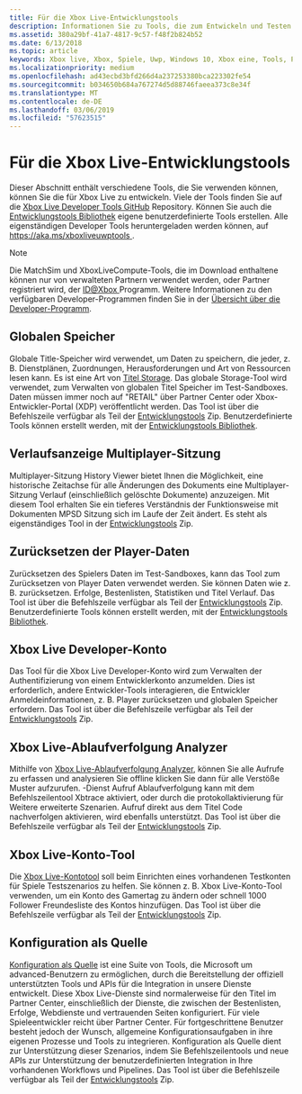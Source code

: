 ```yaml
---
title: Für die Xbox Live-Entwicklungstools
description: Informationen Sie zu Tools, die zum Entwickeln und Testen Ihrer Xbox Live Titel aktiviert bereitgestellt werden.
ms.assetid: 380a29bf-41a7-4817-9c57-f48f2b824b52
ms.date: 6/13/2018
ms.topic: article
keywords: Xbox live, Xbox, Spiele, Uwp, Windows 10, Xbox eine, Tools, Player zurücksetzen, live-Ablaufverfolgung Analyzer, LTA, Xbox live-Konto-Tool,
ms.localizationpriority: medium
ms.openlocfilehash: ad43ecbd3bfd266d4a237253380bca223302fe54
ms.sourcegitcommit: b034650b684a767274d5d88746faeea373c8e34f
ms.translationtype: MT
ms.contentlocale: de-DE
ms.lasthandoff: 03/06/2019
ms.locfileid: "57623515"
---
```

# <a name="development-tools-for-xbox-live"></a>Für die Xbox Live-Entwicklungstools

Dieser Abschnitt enthält verschiedene Tools, die Sie verwenden können, können Sie die für Xbox Live zu entwickeln. Viele der Tools finden Sie auf die [Xbox Live Developer Tools GitHub](https://github.com/Microsoft/xbox-live-developer-tools) Repository. Können Sie auch die [Entwicklungstools Bibliothek](https://www.nuget.org/packages/Microsoft.Xbox.Services.DevTools) eigene benutzerdefinierte Tools erstellen. Alle eigenständigen Developer Tools heruntergeladen werden können, auf [ https://aka.ms/xboxliveuwptools ](https://aka.ms/xboxliveuwptools).

> [!NOTE]
> Die MatchSim und XboxLiveCompute-Tools, die im Download enthaltene können nur von verwalteten Partnern verwendet werden, oder Partner registriert wird, der [ ID@Xbox ](https://www.xbox.com/Developers/id) Programm. Weitere Informationen zu den verfügbaren Developer-Programmen finden Sie in der [Übersicht über die Developer-Programm](https://docs.microsoft.com/windows/uwp/xbox-live/developer-program-overview). 

## <a name="global-storage"></a>Globalen Speicher
Globale Title-Speicher wird verwendet, um Daten zu speichern, die jeder, z. B. Dienstplänen, Zuordnungen, Herausforderungen und Art von Ressourcen lesen kann. Es ist eine Art von [Titel Storage](../storage-platform/xbox-live-title-storage/xbox-live-title-storage.md). Das globale Storage-Tool wird verwendet, zum Verwalten von globalen Titel Speicher im Test-Sandboxes. Daten müssen immer noch auf "RETAIL" über Partner Center oder Xbox-Entwickler-Portal (XDP) veröffentlicht werden. Das Tool ist über die Befehlszeile verfügbar als Teil der [Entwicklungstools](https://aka.ms/xboxliveuwptools) Zip. Benutzerdefinierte Tools können erstellt werden, mit der [Entwicklungstools Bibliothek](https://www.nuget.org/packages/Microsoft.Xbox.Services.DevTools).

## <a name="multiplayer-session-history-viewer"></a>Verlaufsanzeige Multiplayer-Sitzung
Multiplayer-Sitzung History Viewer bietet Ihnen die Möglichkeit, eine historische Zeitachse für alle Änderungen des Dokuments eine Multiplayer-Sitzung Verlauf (einschließlich gelöschte Dokumente) anzuzeigen. Mit diesem Tool erhalten Sie ein tieferes Verständnis der Funktionsweise mit Dokumenten MPSD Sitzung sich im Laufe der Zeit ändert. Es steht als eigenständiges Tool in der [Entwicklungstools](https://aka.ms/xboxliveuwptools) Zip.

## <a name="player-data-reset"></a>Zurücksetzen der Player-Daten
Zurücksetzen des Spielers Daten im Test-Sandboxes, kann das Tool zum Zurücksetzen von Player Daten verwendet werden. Sie können Daten wie z. B. zurücksetzen. Erfolge, Bestenlisten, Statistiken und Titel Verlauf. Das Tool ist über die Befehlszeile verfügbar als Teil der [Entwicklungstools](https://aka.ms/xboxliveuwptools) Zip. Benutzerdefinierte Tools können erstellt werden, mit der [Entwicklungstools Bibliothek](https://www.nuget.org/packages/Microsoft.Xbox.Services.DevTools).

## <a name="xbox-live-developer-account"></a>Xbox Live Developer-Konto
Das Tool für die Xbox Live Developer-Konto wird zum Verwalten der Authentifizierung von einem Entwicklerkonto anzumelden. Dies ist erforderlich, andere Entwickler-Tools interagieren, die Entwickler Anmeldeinformationen, z. B. Player zurücksetzen und globalen Speicher erfordern. Das Tool ist über die Befehlszeile verfügbar als Teil der [Entwicklungstools](https://aka.ms/xboxliveuwptools) Zip.

## <a name="xbox-live-trace-analyzer"></a>Xbox Live-Ablaufverfolgung Analyzer
Mithilfe von [Xbox Live-Ablaufverfolgung Analyzer](analyze-service-calls.md), können Sie alle Aufrufe zu erfassen und analysieren Sie offline klicken Sie dann für alle Verstöße Muster aufzurufen. -Dienst Aufruf Ablaufverfolgung kann mit dem Befehlszeilentool Xbtrace aktiviert, oder durch die protokollaktivierung für Weitere erweiterte Szenarien. Aufruf direkt aus dem Titel Code nachverfolgen aktivieren, wird ebenfalls unterstützt. Das Tool ist über die Befehlszeile verfügbar als Teil der [Entwicklungstools](https://aka.ms/xboxliveuwptools) Zip.

## <a name="xbox-live-account-tool"></a>Xbox Live-Konto-Tool  
Die [Xbox Live-Kontotool](xbox-live-account-tool.md) soll beim Einrichten eines vorhandenen Testkonten für Spiele Testszenarios zu helfen. Sie können z. B. Xbox Live-Konto-Tool verwenden, um ein Konto des Gamertag zu ändern oder schnell 1000 Follower Freundesliste des Kontos hinzufügen. Das Tool ist über die Befehlszeile verfügbar als Teil der [Entwicklungstools](https://aka.ms/xboxliveuwptools) Zip.

## <a name="config-as-source"></a>Konfiguration als Quelle
[Konfiguration als Quelle](https://github.com/Microsoft/xbox-live-developer-tools/blob/master/CONFIGASSOURCE.md) ist eine Suite von Tools, die Microsoft um advanced-Benutzern zu ermöglichen, durch die Bereitstellung der offiziell unterstützten Tools und APIs für die Integration in unsere Dienste entwickelt. Diese Xbox Live-Dienste sind normalerweise für den Titel im Partner Center, einschließlich der Dienste, die zwischen der Bestenlisten, Erfolge, Webdienste und vertrauenden Seiten konfiguriert. Für viele Spieleentwickler reicht über Partner Center. Für fortgeschrittene Benutzer besteht jedoch der Wunsch, allgemeine Konfigurationsaufgaben in ihre eigenen Prozesse und Tools zu integrieren.  Konfiguration als Quelle dient zur Unterstützung dieser Szenarios, indem Sie Befehlszeilentools und neue APIs zur Unterstützung der benutzerdefinierten Integration in Ihre vorhandenen Workflows und Pipelines. Das Tool ist über die Befehlszeile verfügbar als Teil der [Entwicklungstools](https://aka.ms/xboxliveuwptools) Zip.
